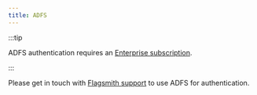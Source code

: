 ```yaml
---
title: ADFS
---
```


:::tip

ADFS authentication requires an [Enterprise subscription](https://flagsmith.com/pricing).

:::

Please get in touch with [Flagsmith support](mailto:support@flagsmith.com) to use ADFS for authentication.
